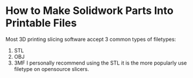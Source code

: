 # How to Make Solidwork Parts Into Printable Files

Most 3D printing slicing software accept 3 common types of filetypes:
  1. STL
  2. OBJ
  3. 3MF
I personally recommend using the STL it is the more popularly use filetype on opensource slicers. 


